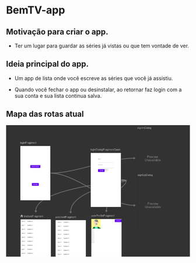 # BemTV-app

## Motivação para criar o app.
- Ter um lugar para guardar as séries já vistas ou que tem vontade de ver.
  
## Ideia principal do app.
- Um app de lista onde você escreve as séries que você já assistiu.

- Quando você fechar o app ou desinstalar, ao retornar faz login com a sua conta e sua lista continua salva.

## Mapa das rotas atual

![ Mapa](https://github.com/21E422E1-DA-GRP-EDS-01C2-N2-P1/BemTV-app/blob/gabriel/assets/roadmap.png?raw=true "rotas") 